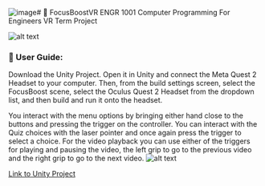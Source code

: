![image](https://github.com/sushantsubedi/FocusBoostVR/assets/60282635/c22d4fa3-ec53-4f7f-8d76-7cd7c1d7fa83)# 🧠 FocusBoostVR
ENGR 1001 Computer Programming For Engineers VR Term Project

![alt text](https://saadsifar.vercel.app/cards/Focus%20Boost.png)

### 📌 User Guide:

Download the Unity Project. Open it in Unity and connect the Meta Quest 2 Headset to your computer. Then, from the build settings screen, select the FocusBoost scene, select the Oculus Quest 2 Headset from the dropdown list, and then build and run it onto the headset.

You interact with the menu options by bringing either hand close to the buttons and pressing the trigger on the controller. You can interact with the Quiz choices with the laser pointer and once again press the trigger to select a choice. For the video playback you can use either of the triggers for playing and pausing the video, the left grip to go to the previous video and the right grip to go to the next video.
![alt text](https://giencprograms.blob.core.windows.net/ceu/assets/course-images/Quest%20Controller%20Diagram.png)

[Link to Unity Project](https://drive.google.com/drive/folders/1x5vF9O-25m7ATkg24AQmODd9bi_4TWYY?usp=sharing)
